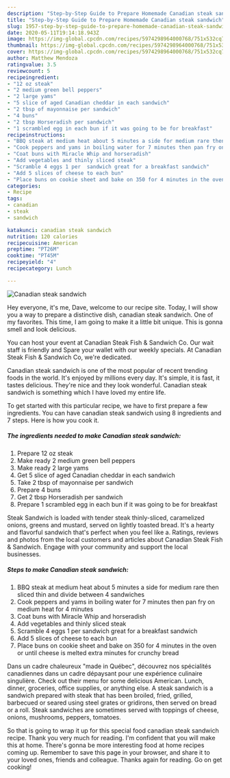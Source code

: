 ```yaml
---
description: "Step-by-Step Guide to Prepare Homemade Canadian steak sandwich"
title: "Step-by-Step Guide to Prepare Homemade Canadian steak sandwich"
slug: 1957-step-by-step-guide-to-prepare-homemade-canadian-steak-sandwich
date: 2020-05-11T19:14:18.943Z
image: https://img-global.cpcdn.com/recipes/5974298964000768/751x532cq70/canadian-steak-sandwich-recipe-main-photo.jpg
thumbnail: https://img-global.cpcdn.com/recipes/5974298964000768/751x532cq70/canadian-steak-sandwich-recipe-main-photo.jpg
cover: https://img-global.cpcdn.com/recipes/5974298964000768/751x532cq70/canadian-steak-sandwich-recipe-main-photo.jpg
author: Matthew Mendoza
ratingvalue: 3.5
reviewcount: 5
recipeingredient:
- "12 oz steak"
- "2 medium green bell peppers"
- "2 large yams"
- "5 slice of aged Canadian cheddar in each sandwich"
- "2 tbsp of mayonnaise per sandwich"
- "4 buns"
- "2 tbsp Horseradish per sandwich"
- "1 scrambled egg in each bun if it was going to be for breakfast"
recipeinstructions:
- "BBQ steak at medium heat about 5 minutes a side for medium rare then sliced thin and divide between 4 sandwiches"
- "Cook peppers and yams in boiling water for 7 minutes then pan fry on medium heat for 4 minutes"
- "Coat buns with Miracle Whip and horseradish"
- "Add vegetables and thinly sliced steak"
- "Scramble 4 eggs 1 per  sandwich great for a breakfast sandwich"
- "Add 5 slices of cheese to each bun"
- "Place buns on cookie sheet and bake on 350 for 4 minutes in the oven or until cheese is melted extra minutes for crunchy  bread"
categories:
- Recipe
tags:
- canadian
- steak
- sandwich

katakunci: canadian steak sandwich 
nutrition: 120 calories
recipecuisine: American
preptime: "PT26M"
cooktime: "PT45M"
recipeyield: "4"
recipecategory: Lunch

---
```



![Canadian steak sandwich](https://img-global.cpcdn.com/recipes/5974298964000768/751x532cq70/canadian-steak-sandwich-recipe-main-photo.jpg)

Hey everyone, it's me, Dave, welcome to our recipe site. Today, I will show you a way to prepare a distinctive dish, canadian steak sandwich. One of my favorites. This time, I am going to make it a little bit unique. This is gonna smell and look delicious.

You can host your event at Canadian Steak Fish &amp; Sandwich Co. Our wait staff is friendly and Spare your wallet with our weekly specials. At Canadian Steak Fish &amp; Sandwich Co, we&#39;re dedicated.

Canadian steak sandwich is one of the most popular of recent trending foods in the world. It's enjoyed by millions every day. It's simple, it is fast, it tastes delicious. They're nice and they look wonderful. Canadian steak sandwich is something which I have loved my entire life.


To get started with this particular recipe, we have to first prepare a few ingredients. You can have canadian steak sandwich using 8 ingredients and 7 steps. Here is how you cook it.

<!--inarticleads1-->

##### The ingredients needed to make Canadian steak sandwich:

1. Prepare 12 oz steak
1. Make ready 2 medium green bell peppers
1. Make ready 2 large yams
1. Get 5 slice of aged Canadian cheddar in each sandwich
1. Take 2 tbsp of mayonnaise per sandwich
1. Prepare 4 buns
1. Get 2 tbsp Horseradish per sandwich
1. Prepare 1 scrambled egg in each bun if it was going to be for breakfast


Steak Sandwich is loaded with tender steak thinly-sliced, caramelized onions, greens and mustard, served on lightly toasted bread. It&#39;s a hearty and flavorful sandwich that&#39;s perfect when you feel like a. Ratings, reviews and photos from the local customers and articles about Canadian Steak Fish &amp; Sandwich. Engage with your community and support the local businesses. 

<!--inarticleads2-->

##### Steps to make Canadian steak sandwich:

1. BBQ steak at medium heat about 5 minutes a side for medium rare then sliced thin and divide between 4 sandwiches
1. Cook peppers and yams in boiling water for 7 minutes then pan fry on medium heat for 4 minutes
1. Coat buns with Miracle Whip and horseradish
1. Add vegetables and thinly sliced steak
1. Scramble 4 eggs 1 per  sandwich great for a breakfast sandwich
1. Add 5 slices of cheese to each bun
1. Place buns on cookie sheet and bake on 350 for 4 minutes in the oven or until cheese is melted extra minutes for crunchy  bread


Dans un cadre chaleureux &#34;made in Québec&#34;, découvrez nos spécialités canadiennes dans un cadre dépaysant pour une expérience culinaire singulière. Check out their menu for some delicious American. Lunch, dinner, groceries, office supplies, or anything else. A steak sandwich is a sandwich prepared with steak that has been broiled, fried, grilled, barbecued or seared using steel grates or gridirons, then served on bread or a roll. Steak sandwiches are sometimes served with toppings of cheese, onions, mushrooms, peppers, tomatoes. 

So that is going to wrap it up for this special food canadian steak sandwich recipe. Thank you very much for reading. I'm confident that you will make this at home. There's gonna be more interesting food at home recipes coming up. Remember to save this page in your browser, and share it to your loved ones, friends and colleague. Thanks again for reading. Go on get cooking!
